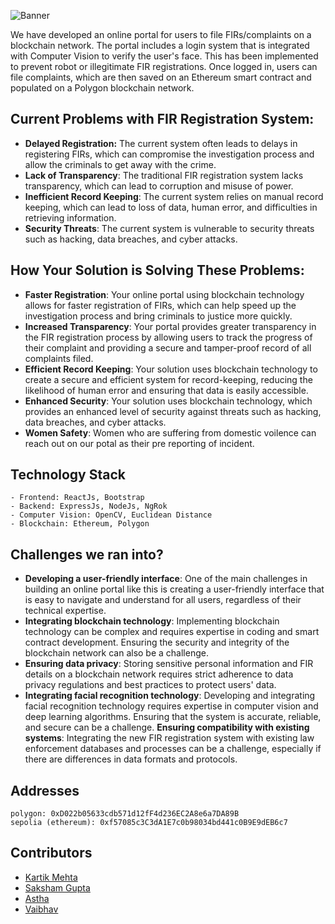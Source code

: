 ![Banner](https://user-images.githubusercontent.com/77505989/234178960-0619798b-2544-4ffa-a8e1-79e9deae1abd.png)

We have developed an online portal for users to file FIRs/complaints on a blockchain network. The portal includes a login system that is integrated with Computer Vision to verify the user's face. This has been implemented to prevent robot or illegitimate FIR registrations. Once logged in, users can file complaints, which are then saved on an Ethereum smart contract and populated on a Polygon blockchain network.

## Current Problems with FIR Registration System:

- **Delayed Registration:** The current system often leads to delays in registering FIRs, which can compromise the investigation process and allow the criminals to get away with the crime.
- **Lack of Transparency**: The traditional FIR registration system lacks transparency, which can lead to corruption and misuse of power.
- **Inefficient Record Keeping**: The current system relies on manual record keeping, which can lead to loss of data, human error, and difficulties in retrieving information.
- **Security Threats**: The current system is vulnerable to security threats such as hacking, data breaches, and cyber attacks.

## How Your Solution is Solving These Problems:

- **Faster Registration**: Your online portal using blockchain technology allows for faster registration of FIRs, which can help speed up the investigation process and bring criminals to justice more quickly.
- **Increased Transparency**: Your portal provides greater transparency in the FIR registration process by allowing users to track the progress of their complaint and providing a secure and tamper-proof record of all complaints filed.
- **Efficient Record Keeping**: Your solution uses blockchain technology to create a secure and efficient system for record-keeping, reducing the likelihood of human error and ensuring that data is easily accessible.
- **Enhanced Security**: Your solution uses blockchain technology, which provides an enhanced level of security against threats such as hacking, data breaches, and cyber attacks.
- **Women Safety**: Women who are suffering from domestic voilence can reach out on our potal as their pre reporting of incident.

## Technology Stack

```
- Frontend: ReactJs, Bootstrap
- Backend: ExpressJs, NodeJs, NgRok
- Computer Vision: OpenCV, Euclidean Distance
- Blockchain: Ethereum, Polygon
```

## Challenges we ran into?

- **Developing a user-friendly interface**: One of the main challenges in building an online portal like this is creating a user-friendly interface that is easy to navigate and understand for all users, regardless of their technical expertise.
- **Integrating blockchain technology**: Implementing blockchain technology can be complex and requires expertise in coding and smart contract development. Ensuring the security and integrity of the blockchain network can also be a challenge.
- **Ensuring data privacy**: Storing sensitive personal information and FIR details on a blockchain network requires strict adherence to data privacy regulations and best practices to protect users' data.
- **Integrating facial recognition technology**: Developing and integrating facial recognition technology requires expertise in computer vision and deep learning algorithms. Ensuring that the system is accurate, reliable, and secure can be a challenge.
**Ensuring compatibility with existing systems**: Integrating the new FIR registration system with existing law enforcement databases and processes can be a challenge, especially if there are differences in data formats and protocols.

## Addresses
```
polygon: 0xD022b05633cdb571d12fF4d236EC2A8e6a7DA89B
sepolia (ethereum): 0xf57085c3C3dA1E7c0b98034bd441c0B9E9dEB6c7
```

## Contributors
- [Kartik Mehta](https://github.com/kartikmehta8)
- [Saksham Gupta](https://github.com/Saksham-Gupta-30)
- [Astha](https://github.com/arshivaastha)
- [Vaibhav](https://github.com/Vaibhav-20022002)
